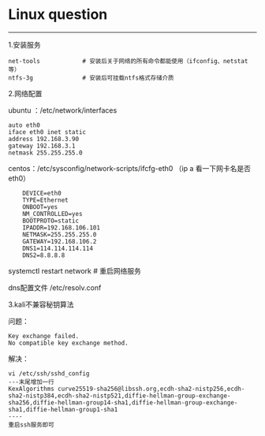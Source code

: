 # Linux  question

---

1.安装服务

```
net-tools            # 安装后关于网络的所有命令都能使用（ifconfig、netstat等）
ntfs-3g              # 安装后可挂载ntfs格式存储介质
```

2.网络配置

ubuntu ：/etc/network/interfaces

```
auto eth0
iface eth0 inet static       
address 192.168.3.90
gateway 192.168.3.1
netmask 255.255.255.0
```



centos：/etc/sysconfig/network-scripts/ifcfg-eth0  （ip a 看一下网卡名是否eth0）

```
    DEVICE=eth0
    TYPE=Ethernet
    ONBOOT=yes
    NM_CONTROLLED=yes
    BOOTPROTO=static
    IPADDR=192.168.106.101
    NETMASK=255.255.255.0
    GATEWAY=192.168.106.2
    DNS1=114.114.114.114
    DNS2=8.8.8.8
```



systemctl restart network  # 重启网络服务

dns配置文件 /etc/resolv.conf

3.kali不兼容秘钥算法

问题：

```
Key exchange failed.
No compatible key exchange method.
```

解决：

```
vi /etc/ssh/sshd_config
---末尾增加一行
KexAlgorithms curve25519-sha256@libssh.org,ecdh-sha2-nistp256,ecdh-sha2-nistp384,ecdh-sha2-nistp521,diffie-hellman-group-exchange-sha256,diffie-hellman-group14-sha1,diffie-hellman-group-exchange-sha1,diffie-hellman-group1-sha1
----
重启ssh服务即可
```

